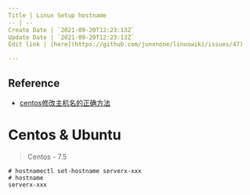 ```yaml
---
Title | Linux Setup hostname
-- | --
Create Date | `2021-09-20T12:23:13Z`
Update Date | `2021-09-20T12:23:13Z`
Edit link | [here](https://github.com/junxnone/linuxwiki/issues/47)

---
```

## Reference
- [centos修改主机名的正确方法](https://www.cnblogs.com/zhaojiedi1992/p/zhaojiedi_linux_043_hostname.html)

# Centos & Ubuntu

> Centos - 7.5

```
# hostnamectl set-hostname serverx-xxx
# hostname
serverx-xxx
```

